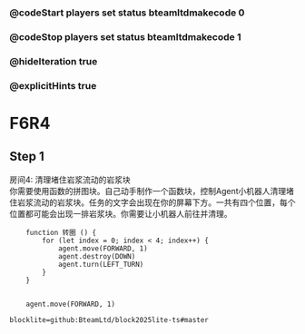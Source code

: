 ### @codeStart players set status bteamltdmakecode 0
### @codeStop players set status bteamltdmakecode 1


### @hideIteration true
### @explicitHints true

# F6R4

## Step 1
   房间4: 清理堵住岩浆流动的岩浆块   
   你需要使用函数的拼图块。自己动手制作一个函数块，控制Agent小机器人清理堵住岩浆流动的岩浆块。任务的文字会出现在你的屏幕下方。一共有四个位置，每个位置都可能会出现一排岩浆块。你需要让小机器人前往并清理。
```ghost
    function 转圈 () {
        for (let index = 0; index < 4; index++) {
            agent.move(FORWARD, 1)
            agent.destroy(DOWN)
            agent.turn(LEFT_TURN)
        }
    }
```

```template

    agent.move(FORWARD, 1)

```

```package
blocklite=github:BteamLtd/block2025lite-ts#master
```
